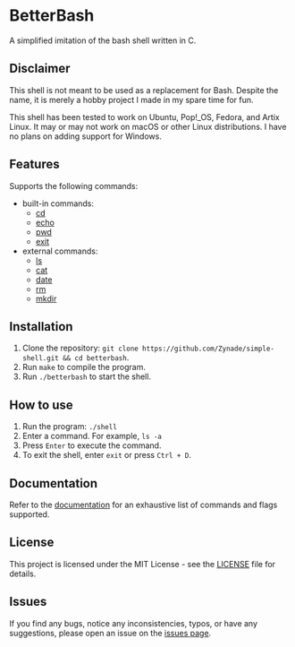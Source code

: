 # BetterBash
A simplified imitation of the bash shell written in C.  

## Disclaimer
This shell is not meant to be used as a replacement for Bash. Despite the name, it is merely a hobby project I made in my spare time for fun.

This shell has been tested to work on Ubuntu, Pop!_OS, Fedora, and Artix Linux. It may or may not work on macOS or other Linux distributions.
I have no plans on adding support for Windows.

## Features
Supports the following commands:
- built-in commands:
    - [cd](documentation.md#cd)  
    - [echo](documentation.md#echo)  
    - [pwd](documentation.md#pwd)
    - [exit](documentation.md#exit)
- external commands:
    - [ls](documentation.md#ls)
    - [cat](documentation.md#cat)
    - [date](documentation.md#date)
    - [rm](documentation.md#rm)
    - [mkdir](documentation.md#mkdir)

## Installation
1. Clone the repository: `git clone https://github.com/Zynade/simple-shell.git && cd betterbash`.
2. Run `make` to compile the program.
3. Run `./betterbash` to start the shell.

## How to use
1. Run the program: `./shell`
2. Enter a command. For example, `ls -a`
3. Press `Enter` to execute the command.
4. To exit the shell, enter `exit` or press `Ctrl + D`.

## Documentation
Refer to the [documentation](documentation.md) for an exhaustive list of commands and flags supported.

## License
This project is licensed under the MIT License - see the [LICENSE](LICENSE) file for details.

## Issues
If you find any bugs, notice any inconsistencies, typos, or have any suggestions, please open an issue on the [issues page](https://github.com/Zynade/simple-shell/issues).